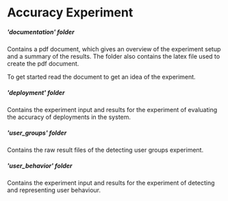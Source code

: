 # Accuracy Experiment

##### **'documentation' folder**
Contains a pdf document, which gives an overview of the experiment setup and a summary of the results.
The folder also contains the latex file used to create the pdf document.

To get started read the document to get an idea of the experiment.

##### **'deployment' folder**
Contains the experiment input and results for the experiment of evaluating the accuracy of deployments in the system.

##### **'user_groups' folder**
Contains the raw result files of the detecting user groups experiment.

##### **'user_behavior' folder**
Contains the experiment input and results for the experiment of detecting and representing user behaviour.
